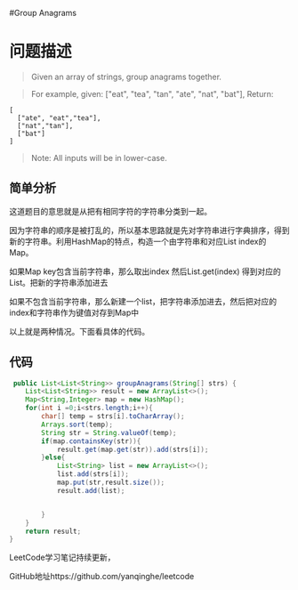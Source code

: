 #Group Anagrams

# 问题描述 

>Given an array of strings, group anagrams together.

>For example, given: ["eat", "tea", "tan", "ate", "nat", "bat"], 
>Return:
```
[
  ["ate", "eat","tea"],
  ["nat","tan"],
  ["bat"]
]
```
> Note: All inputs will be in lower-case. 

## 简单分析

这道题目的意思就是从把有相同字符的字符串分类到一起。

因为字符串的顺序是被打乱的，所以基本思路就是先对字符串进行字典排序，得到新的字符串。利用HashMap的特点，构造一个由字符串和对应List index的Map。

如果Map key包含当前字符串，那么取出index 然后List.get(index) 得到对应的List。把新的字符串添加进去

如果不包含当前字符串，那么新建一个list，把字符串添加进去，然后把对应的index和字符串作为键值对存到Map中


以上就是两种情况。下面看具体的代码。

##  代码

``` java
 public List<List<String>> groupAnagrams(String[] strs) {
    List<List<String>> result = new ArrayList<>();
    Map<String,Integer> map = new HashMap();
    for(int i =0;i<strs.length;i++){
        char[] temp = strs[i].toCharArray();
        Arrays.sort(temp);
        String str = String.valueOf(temp);
        if(map.containsKey(str)){
            result.get(map.get(str)).add(strs[i]);
        }else{
            List<String> list = new ArrayList<>();
            list.add(strs[i]);
            map.put(str,result.size());
            result.add(list);


        }
    }
    return result;
}

```

LeetCode学习笔记持续更新，

GitHub地址https://github.com/yanqinghe/leetcode
